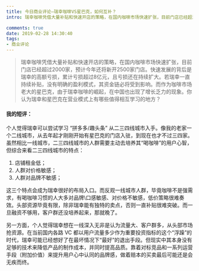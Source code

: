 ```yaml
---
title: 今日商业评论—瑞幸咖啡VS星巴克，如何互补？
intro: 瑞幸咖啡凭借大量补贴和快速开店的策略，在国内咖啡市场快速扩张，目前门店已经超过2000家，预计今年还将新开2500家门店。快速发展的背后是瑞幸的高额亏损，累计亏损超过8亿元，且亏损还在持续扩大。若瑞幸一直持续补贴，没有明确的盈利模式，其资金链必将受到影响。而作为咖啡市场老大的星巴克，由于瑞幸咖啡的崛起，在中国也出现了增长乏力的现象。你认为瑞幸和星巴克在营业模式上有哪些值得相互学习的地方？

comments: true
date: 2019-02-28 14:30:40
tags:
- 商业评论
---
```


> 瑞幸咖啡凭借大量补贴和快速开店的策略，在国内咖啡市场快速扩张，目前门店已经超过2000家，预计今年还将新开2500家门店。快速发展的背后是瑞幸的高额亏损，累计亏损超过8亿元，且亏损还在持续扩大。若瑞幸一直持续补贴，没有明确的盈利模式，其资金链必将受到影响。而作为咖啡市场老大的星巴克，由于瑞幸咖啡的崛起，在中国也出现了增长乏力的现象。你认为瑞幸和星巴克在营业模式上有哪些值得相互学习的地方？

#### 我的短评：

个人觉得瑞幸可以尝试学习 “拼多多/趣头条” 从二三四线城市入手。像我的老家一个二线城市，从去年起才刚刚开始有星巴克的门店入驻，到现在也才不过三四家。虽然相比一线城市，二三四线城市的人群需要主动去培养其“喝咖啡”的用户心智，但综合来看二三四线城市的特点：

1. 店铺租金低；
2. 人群对价格敏感；
3. 人群对品牌不敏感；

这三个特点会成为瑞幸很好的布局入口。而反观一线城市人群，毕竟咖啡不是强需求，有喝咖啡习惯的人大多对品牌\口感敏感、对价格不敏感，低价策略很难奏效。头部资源毕竟有限，除非瑞幸能有独特的卖点，否则一直补贴很难突破。而一旦融资不够用，客户群还没培养起来，那就晚了。

另一方面，个人觉得瑞幸想在一线深入无非是认为流量大、客户群多，从头部市场抢资源。在当前国内各路 VC 都以用户流量多少作为重要投资指标的这个“浮躁”的时代，瑞幸可能已经想好了在最坏情况下“最好”的退出手段。但现实中其本身没有足够的技术来降低产品的制作成本，并同时提高品质。靠着对标竞品和一系列运营手段（附加价值）来提升用户心中认同的品牌感，做着赔本的买卖最后可能还是会无疾而终。
